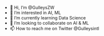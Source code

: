 - 👋 Hi, I’m @GulleysZW
- 👀 I’m interested in AI, ML 
- 🌱 I’m currently learning Data Science
- 💞️ I’m looking to collaborate on AI & ML
- 📫 How to reach me on Twitter @Gulleysintl

<!---
GulleysZW/GulleysZW is a ✨ special ✨ repository because its `README.md` (this file) appears on your GitHub profile.
You can click the Preview link to take a look at your changes.
--->
